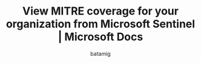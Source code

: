 ---
title: View MITRE coverage for your organization from Microsoft Sentinel | Microsoft Docs
description: Learn how to view coverage indicator in Microsoft Sentinel for MITRE tactics that are currently covered, and available to configure, for your organization.
author: batamig
ms.topic: how-to
ms.date: 12/21/2021
ms.author: bagol
---